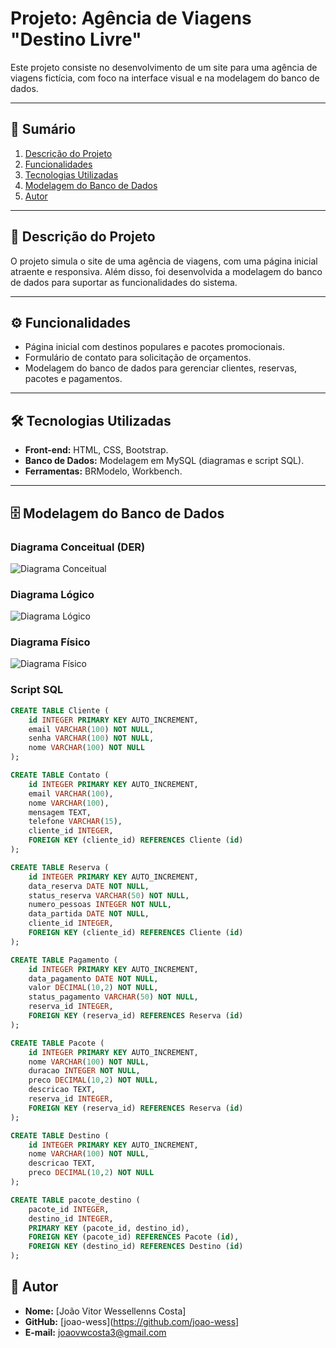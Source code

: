 # Projeto: Agência de Viagens "Destino Livre"

Este projeto consiste no desenvolvimento de um site para uma agência de viagens fictícia, com foco na interface visual e na modelagem do banco de dados.

---

## 📌 Sumário
1. [Descrição do Projeto](#-descrição-do-projeto)
2. [Funcionalidades](#-funcionalidades)
3. [Tecnologias Utilizadas](#-tecnologias-utilizadas)
4. [Modelagem do Banco de Dados](#-modelagem-do-banco-de-dados)
6. [Autor](#-autor)

---

## 🚀 Descrição do Projeto
O projeto simula o site de uma agência de viagens, com uma página inicial atraente e responsiva. Além disso, foi desenvolvida a modelagem do banco de dados para suportar as funcionalidades do sistema.

---

## ⚙️ Funcionalidades
- Página inicial com destinos populares e pacotes promocionais.
- Formulário de contato para solicitação de orçamentos.
- Modelagem do banco de dados para gerenciar clientes, reservas, pacotes e pagamentos.

---

## 🛠️ Tecnologias Utilizadas
- **Front-end:** HTML, CSS, Bootstrap.
- **Banco de Dados:** Modelagem em MySQL (diagramas e script SQL).
- **Ferramentas:** BRModelo, Workbench.

---

## 🗄️ Modelagem do Banco de Dados

### Diagrama Conceitual (DER)
![Diagrama Conceitual](https://github.com/user-attachments/assets/c09c7b10-7ba7-48ac-9ec4-f5c6e36a1234)

### Diagrama Lógico
![Diagrama Lógico](https://github.com/user-attachments/assets/aa980196-b621-4ae2-96c7-d06f81c1b855)

### Diagrama Físico
![Diagrama Físico](https://github.com/user-attachments/assets/03326bed-e2b9-4ad6-a4d2-4f5768060fbc)

### Script SQL
```sql
CREATE TABLE Cliente (
    id INTEGER PRIMARY KEY AUTO_INCREMENT,
    email VARCHAR(100) NOT NULL,
    senha VARCHAR(100) NOT NULL,
    nome VARCHAR(100) NOT NULL
);

CREATE TABLE Contato (
    id INTEGER PRIMARY KEY AUTO_INCREMENT,
    email VARCHAR(100),
    nome VARCHAR(100),
    mensagem TEXT,
    telefone VARCHAR(15),
    cliente_id INTEGER,
    FOREIGN KEY (cliente_id) REFERENCES Cliente (id)
);

CREATE TABLE Reserva (
    id INTEGER PRIMARY KEY AUTO_INCREMENT,
    data_reserva DATE NOT NULL,
    status_reserva VARCHAR(50) NOT NULL,
    numero_pessoas INTEGER NOT NULL,
    data_partida DATE NOT NULL,
    cliente_id INTEGER,
    FOREIGN KEY (cliente_id) REFERENCES Cliente (id)
);

CREATE TABLE Pagamento (
    id INTEGER PRIMARY KEY AUTO_INCREMENT,
    data_pagamento DATE NOT NULL,
    valor DECIMAL(10,2) NOT NULL,
    status_pagamento VARCHAR(50) NOT NULL,
    reserva_id INTEGER,
    FOREIGN KEY (reserva_id) REFERENCES Reserva (id)
);

CREATE TABLE Pacote (
    id INTEGER PRIMARY KEY AUTO_INCREMENT,
    nome VARCHAR(100) NOT NULL,
    duracao INTEGER NOT NULL,
    preco DECIMAL(10,2) NOT NULL,
    descricao TEXT,
    reserva_id INTEGER,
    FOREIGN KEY (reserva_id) REFERENCES Reserva (id)
);

CREATE TABLE Destino (
    id INTEGER PRIMARY KEY AUTO_INCREMENT,
    nome VARCHAR(100) NOT NULL,
    descricao TEXT,
    preco DECIMAL(10,2) NOT NULL
);

CREATE TABLE pacote_destino (
    pacote_id INTEGER,
    destino_id INTEGER,
    PRIMARY KEY (pacote_id, destino_id),
    FOREIGN KEY (pacote_id) REFERENCES Pacote (id),
    FOREIGN KEY (destino_id) REFERENCES Destino (id)
);


```
## 👤 Autor
- **Nome:** [João Vitor Wessellenns Costa]
- **GitHub:** [joao-wess](https://github.com/joao-wess]
- **E-mail:** joaovwcosta3@gmail.com

